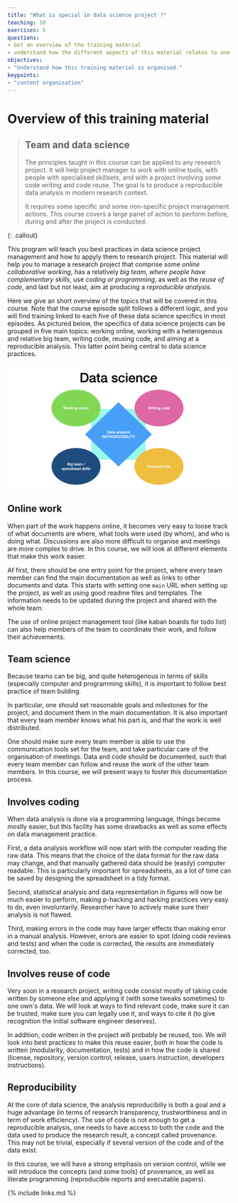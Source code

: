 ```yaml
---
title: "What is special in data science project ?"
teaching: 10
exercises: 5
questions:
- Get an overview of the training material
- understand how the different aspects of this material relates to one another
objectives:
- "Understand how this training material is organised."
keypoints:
- "content organisation"
---
```


# Overview of this training material

> ## Team and data science
> The principles taught in this course can be applied to any research project. 
> It will help project manager to work with online tools, with people with specialised skillsets,
> and with a project involving some code writing and code reuse.
> The goal is to produce a reproducible data analysis in modern research context.
>
> It requires some specific and some non-specific project management actions. 
> This course covers a large panel of action to perform before, during and after the project is conducted.
>
{: .callout}

This program will teach you best practices in data science project management and how to appyly them to research project. 
This material will help you to manage a research project that comprise some *online collaborative working*,
has a relatively *big team, where people have complementary skills*,
use *coding or programming*, as well as the *reuse of code*,
and last but not least, aim at producing a *reproducible analysis*.

Here we give an short overview of the topics that will be covered in this course.
Note that the course episode split follows a  different logic, and you will find training linked to each five of these data science specifics in most episodes.
As pictured below, the specifics of data science projects can be grouped in five main topics: working online, working with a heterogenous and relative big team, writing code, reusing code, and aiming at a reproducible analysis.
This latter point being central to data science practices. 

<img src="../fig/datasciencespecifics.jpg" alt="Specicity of data science project. Five blocks (working online, large teams whose members have with specialised skills, writing code and re-using code) are placed around a central block where reproducible analysis is written. Data specifics by Julien Colomb CC-BY 4.0 " width="500"/>



## Online work

When part of the work happens online, it becomes very easy to loose track of what documents are where,
what tools were used (by whom), and who is doing what.
Discussions are also more difficult to organise and meetings are more complex to drive.
In this course, we will look at different elements that make this work easier.

Af first, there should be one entry point for the project, where every team member can find the main documentation as well as links to other documents and data. 
This starts with setting one `main` URL when setting up the project, as well as using good readme files and templates. The information needs to be updated during the project and shared with the whole team.

The use of online project management tool (like kaban boards for todo list) can also help members of the team to coordinate their work, and follow their achievements.

## Team science

Because teams can be big, and quite heterogenous in terms of skills (especially computer and programming skills), it is important to follow best practice of team bulding.

In particular, one should set reasonable goals and milestones for the project, and document them in the main documentation.
It is also important that every team member knows what his part is, and that the work is well distributed.

One should make sure every team member is able to use the communication tools set for the team, and take particular care of the organisation of meetings. Data and code should be documented, such that every team member can follow and reuse the work of the other team members. 
In this course, we will present ways to foster this documentation process.


## Involves coding

When data analysis is done via a programming language, things become mostly easier, but this facility has some drawbacks as well as some effects on data management practice.

First, a data analysis workflow will now start with the computer reading the raw data.
This means that the choice of the data format for the raw data may change, and that manually gathered data should be (easily) computer readable. 
This is particularly important for spreadsheets, as a lot of time can be saved by designing the spreadsheet in a tidy format.

Second, statistical analysis and data representation in figures will now be much easier to perform, making p-hacking and harking practices very easy to do, even involuntarily. Researcher have to actively make sure their analysis is not flawed.

Third, making errors in the code may have larger effects than making error in a manual analysis. 
However, errors are easier to spot (doing code reviews and tests) and when the code is corrected, the results are immediately corrected, too.

## Involves reuse of code

Very soon in a research project, writing code consist mostly of taking code written by someone else and applying it (with some tweaks sometimes) to one own's data.
We will look at ways to find relevant code, make sure it can be trusted, make sure you can legally use it, and ways to cite it (to give recognition the initial software engineer deserves).

In addition, code written in the project will probably be reused, too.
We will look into best practices to make this reuse easier, both in how the code is written (modularity, documentation, tests) and in how the code is shared (license, repository, version control, release, users instruction, developers instructions).


## Reproducibility

At the core of data science, the analysis reproducibiliy is both a goal and a huge advantage (in terms of research transparency, trustworthiness and in term of work efficiency).
The use of code is not enough to get a reproducible analysis, one needs to have access to both the code and the data used to produce the research result, a concept called provenance.
This may not be trivial, especially if several version of the code and of the data exist.

In this course, we will have a strong emphasis on version control, while we will introduce the concepts (and some tools) of provenance, as well as literate programming (reproducible reports and executable papers).
    

{% include links.md %}

